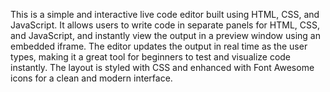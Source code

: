 This is a simple and interactive live code editor built using HTML, CSS, and JavaScript. It allows users to write code in separate panels for HTML, CSS, and JavaScript, and instantly view the output in a preview window using an embedded iframe. The editor updates the output in real time as the user types, making it a great tool for beginners to test and visualize code instantly. The layout is styled with CSS and enhanced with Font Awesome icons for a clean and modern interface.
